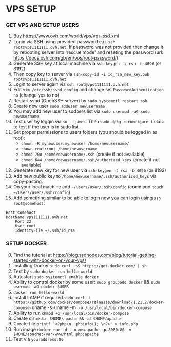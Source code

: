 # VPS SETUP

### GET VPS AND SETUP USERS

1. Buy https://www.ovh.com/world/vps/vps-ssd.xml
2. Login via SSH using provided password e.g. `ssh root@vps1111111.ovh.net`. If password was not provided then change it by rebooting server into 'rescue mode' and reseting the password (url: https://docs.ovh.com/gb/en/vps/root-password/)
3. Generate SSH key at local machine via `ssh-keygen -t rsa -b 4096` (or 8192)
4. Then copy key to server via `ssh-copy-id -i id_rsa_new_key.pub root@vps1111111.ovh.net`
5. Login to server again via `ssh root@vps1111111.ovh.net`
6. Edit `vim /etc/ssh/sshd_config` and change set `PasswordAuthentication no` (change yes to no)
7. Restart sshd (OpenSSH server) by `sudo systemctl restart ssh`
8. Create new user `sudo adduser newusername`
9. You may add new user to sudoers list via `sudo usermod -aG sudo newusername`
10. Test user by loggin via `su - james`. Then `sudo dpkg-reconfigure tzdata` to test if the user is in sudo list.
11. Set proper permissions to users folders (you should be logged in as root):
	* `chown -R mynewuser:mynewuser /home/newusername/`
	* `chown root:root /home/newusername`
	* `chmod 700 /home/newusername/.ssh` (create if not available)
	* `chmod 644 /home/newusername/.ssh/authorized_keys` (create if not available)
12. Generate new key for new user via `ssh-keygen -t rsa -b 4096` (or 8192)
13. Add new public key to `/home/newusername/.ssh/authorized_keys` via copy-pasting.
14. On your local machine add `~/Users/user/.ssh/config` (command `touch ~/Users/user/.ssh/config`)
15. Add something similar to be able to login now you can login using `ssh root@somehost`:
```
Host somehost
HostName vps1111111.ovh.net
    Port 22
    User root
    IdentityFile ~/.ssh/id_rsa
```


### SETUP DOCKER
0. Find the tutorial at https://blog.ssdnodes.com/blog/tutorial-getting-started-with-docker-on-your-vps/
0. Installing Docker `sudo curl -sS https://get.docker.com/ | sh`
0. Test by `sudo docker run hello-world`
0. Autostart `sudo systemctl enable docker`
0. Ability to control docker by some user: `sudo groupadd docker` && `sudo usermod -aG docker $USER`
0. `docker run hello-world`
0. Install LAMP if required `sudo curl -L https://github.com/docker/compose/releases/download/1.21.2/docker-compose-`uname -s`-`uname -m` -o /usr/local/bin/docker-compose`
0. Ability to run `chmod +x /usr/local/bin/docker-compose`
0. Create dir `mkdir $HOME/apache && cd $HOME/apache` 
0. Create file `printf '<?php\n  phpinfo(); \n?>' > info.php`
0. Run image `docker run -d --name=apache -p 8080:80 -v $HOME/apache:/var/www/html php:apache`
0. Test via `youraddress:80`